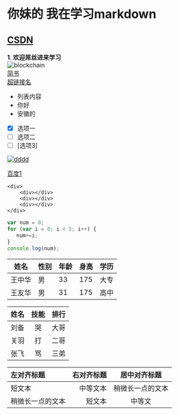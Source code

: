 # 你妹的  我在学习markdown
## [CSDN](http://www.baidu.com)
**1. 欢迎屌丝进来学习**  
![blockchain](https://ss0.bdstatic.com/70cFvHSh_Q1YnxGkpoWK1HF6hhy/it/u=702257389,1274025419&fm=27&gp=0.jpg "区块链")  
[简书](http://jianshu.com)  
<a href="http://jianshu.com" target="_blank">超链接名</a>  

* 列表内容  
 * 你好  
 * 安徽的
 
- [x] 选项一
- [ ] 选项二  
- [ ]  [选项3]
 
 [![dddd](https://ss0.bdstatic.com/70cFvHSh_Q1YnxGkpoWK1HF6hhy/it/u=702257389,1274025419&fm=27&gp=0.jpg "区块链")](http://v.youku.com/v_show/id_XMjgzNzM0NTYxNg==.html?spm=a2htv.20009910.contentHolderUnit2.A&from=y1.3-tv-grid-1007-9910.86804.1-2#paction)
 
 [百度1](http://www.baidu.com/)
```
<div>   
    <div></div>
    <div></div>
    <div></div>
</div>
```
 
 ```javascript  
var num = 0;  
for (var i = 0; i < 5; i++) {  
    num+=i;  
}  
console.log(num);  
```
 
姓名|性别|年龄|身高|学历
-|-|-|-|-
王中华|男|33|175|大专
王友华|男|31|175|高中

姓名|技能|排行
--|:-------:|--:
刘备|哭|大哥
关羽|打|二哥
张飞|骂|三弟  

|左对齐标题|右对齐标题|居中对齐标题|
|:-|-:|:-:|
|短文本|中等文本|稍微长一点的文本|
|稍微长一点的文本|短文本|中等文|

